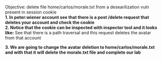 Objective: delete file home/carlos/morale.txt from a desearilization vuln present in session cookie  
**1. In peter:wiener account see that there is a post /delete request that deletes your account and check the cookie**  
**2. Notice that the cookie can be inspected with inspector tool and it looks like:**
See that there is a path traversal and this request deletes the avatar from that account

**3. We are going to change the avatar deletion to home/carlos/morale.txt and with that it will delete the morale.txt file and complete our lab**

